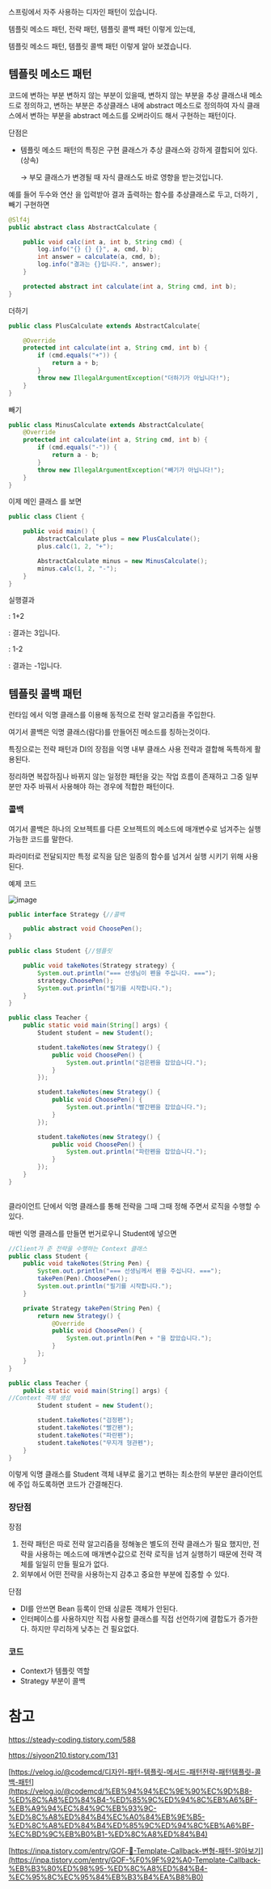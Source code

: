 스프링에서 자주 사용하는 디자인 패턴이 있습니다.

템플릿 메소드 패턴, 전략 패턴, 템플릿 콜백 패턴 이렇게 있는데,

템플릿 메소드 패턴, 템플릿 콜백 패턴 이렇게 알아 보겠습니다.

## 템플릿 메소드 패턴

코드에 변하는 부분 변하지 않는 부분이 있을때, 변하지 않는 부분을 추상 클래스내 메소드로 정의하고, 변하는 부분은 추상클래스 내에 abstract 메소드로 정의하여 자식 클래스에서 변하는 부분을 abstract 메소드를 오버라이드 해서 구현하는 패턴이다.

단점은

- 템플릿 메소드 패턴의 특징은 구현 클래스가 추상 클래스와 강하게 결합되어 있다.(상속)
    
    → 부모 클래스가 변경될 때 자식 클래스도 바로 영향을 받는것입니다.
    

예를 들어 두수와 연산 을 입력받아 결과 출력하는 함수를 추상클래스로 두고, 더하기 ,빼기 구현하면

```java
@Slf4j
public abstract class AbstractCalculate {

    public void calc(int a, int b, String cmd) {
        log.info("{} {} {}", a, cmd, b);
        int answer = calculate(a, cmd, b);
        log.info("결과는 {}입니다.", answer);
    }

    protected abstract int calculate(int a, String cmd, int b);
}
```

더하기

```java
public class PlusCalculate extends AbstractCalculate{

    @Override
    protected int calculate(int a, String cmd, int b) {
        if (cmd.equals("+")) {
            return a + b;
        }
        throw new IllegalArgumentException("더하기가 아닙니다!");
    }
}
```

빼기 

```java
public class MinusCalculate extends AbstractCalculate{
    @Override
    protected int calculate(int a, String cmd, int b) {
        if (cmd.equals("-")) {
            return a - b;
        }
        throw new IllegalArgumentException("빼기가 아닙니다!");
    }
}
```

이제 메인 클래스 를 보면

```java
public class Client {

    public void main() {
        AbstractCalculate plus = new PlusCalculate();
        plus.calc(1, 2, "+");

        AbstractCalculate minus = new MinusCalculate();
        minus.calc(1, 2, "-");
    }
}
```

실행결과

: 1+2

: 결과는 3입니다.

: 1-2

: 결과는 -1입니다.

## 템플릿 콜백 패턴

런타임 에서 익명 클래스를 이용해 동적으로 전략 알고리즘을 주입한다. 

여기서 콜백은 익명 클래스(람다)를 만들어진 메소드를 칭하는것이다.

특징으로는 전략 패턴과 DI의 장점을 익명 내부 클래스 사용 전략과 결합해 독특하게 활용된다.

정리하면 복잡하짐나 바뀌지 않는 일정한 패턴을 갖는 작업 흐름이 존재하고 그중 일부분만 자주 바꿔서 사용해야 하는 경우에 적합한 패턴이다.

### 콜백

여기서 콜백은 하나의 오브젝트를 다른 오브젝트의 메소드에 매개변수로 넘겨주는 실행 가능한 코드를 말한다.

파라미터로 전달되지만 특정 로직을 담은 일종의 함수를 넘겨서 실행 시키기 위해 사용된다.

예제 코드

![image](https://github.com/mo2-Study-Group/StudyGroup/assets/70151275/38c57449-e251-4468-a436-a134e4d27f84)

```java
public interface Strategy {//콜백

    public abstract void ChoosePen();
}

public class Student {//템플릿

    public void takeNotes(Strategy strategy) {
        System.out.println("=== 선생님이 펜을 주십니다. ===");
        strategy.ChoosePen();
        System.out.println("필기를 시작합니다.");
    }
}

public class Teacher {
    public static void main(String[] args) {
        Student student = new Student();

        student.takeNotes(new Strategy() {
            public void ChoosePen() {
                System.out.println("검은펜을 잡았습니다.");
            }
        });

        student.takeNotes(new Strategy() {
            public void ChoosePen() {
                System.out.println("빨간펜을 잡았습니다.");
            }
        });

        student.takeNotes(new Strategy() {
            public void ChoosePen() {
                System.out.println("파란펜을 잡았습니다.");
            }
        });
    }
}
 

```

클라이언트 단에서 익명 클래스를 통해 전략을 그때 그때 정해 주면서 로직을 수행할 수 있다.

매번 익명 클래스를 만들면 번거로우니 Student에 넣으면

```java
//Client가 준 전략을 수행하는 Context 클래스
public class Student {
    public void takeNotes(String Pen) {
        System.out.println("=== 선생님께서 펜을 주십니다. ===");
        takePen(Pen).ChoosePen();
        System.out.println("필기를 시작합니다.");
    }

    private Strategy takePen(String Pen) {
        return new Strategy() {
            @Override
            public void ChoosePen() {
                System.out.println(Pen + "을 잡았습니다.");
            }
        };
    }
}

public class Teacher {
    public static void main(String[] args) {
//Context 객체 생성
        Student student = new Student();

        student.takeNotes("검정펜");
        student.takeNotes("빨간펜");
        student.takeNotes("파란펜");
        student.takeNotes("무지개 형관펜");
    }
}
```

이렇게 익명 클래스를 Student 객체 내부로 옮기고 변하는 최소한의 부분만 클라이언트에 주입 하도록하면 코드가 간결해진다.

### 장단점

장점

1. 전략 패턴은 따로 전략 알고리즘을 정해놓은 별도의 전략 클래스가 필요 했지만, 전략을 사용하는 메소드에 매개변수값으로 전략 로직을 넘겨 실행하기 때문에 전략 객체를 일일히 만들 필요가 없다.
2. 외부에서 어떤 전략을 사용하는지 감추고 중요한 부분에 집중할 수 있다.

단점

- DI를 안쓰면 Bean 등록이 안돼 싱글톤 객체가 안된다.
- 인터페이스를 사용하지만 직접 사용할 클래스를 직접 선언하기에 결합도가 증가한다. 하지만 무리하게 낮추는 건 필요없다.

### 코드

- Context가 템플릿 역할
- Strategy 부분이 콜백

# 참고

https://steady-coding.tistory.com/588

https://siyoon210.tistory.com/131

[https://velog.io/@codemcd/디자인-패턴-템플릿-메서드-패턴전략-패턴템플릿-콜백-패턴](https://velog.io/@codemcd/%EB%94%94%EC%9E%90%EC%9D%B8-%ED%8C%A8%ED%84%B4-%ED%85%9C%ED%94%8C%EB%A6%BF-%EB%A9%94%EC%84%9C%EB%93%9C-%ED%8C%A8%ED%84%B4%EC%A0%84%EB%9E%B5-%ED%8C%A8%ED%84%B4%ED%85%9C%ED%94%8C%EB%A6%BF-%EC%BD%9C%EB%B0%B1-%ED%8C%A8%ED%84%B4)

[https://inpa.tistory.com/entry/GOF-💠-Template-Callback-변형-패턴-알아보기](https://inpa.tistory.com/entry/GOF-%F0%9F%92%A0-Template-Callback-%EB%B3%80%ED%98%95-%ED%8C%A8%ED%84%B4-%EC%95%8C%EC%95%84%EB%B3%B4%EA%B8%B0)

